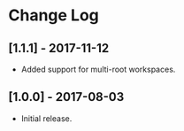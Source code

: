 # Change Log

## [1.1.1] - 2017-11-12
- Added support for multi-root workspaces.

## [1.0.0] - 2017-08-03
- Initial release.
